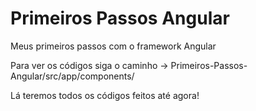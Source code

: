 # Primeiros Passos Angular
 Meus primeiros passos com o framework Angular
 
 Para ver os códigos siga o caminho -> Primeiros-Passos-Angular/src/app/components/
 
Lá teremos todos os códigos feitos até agora!
